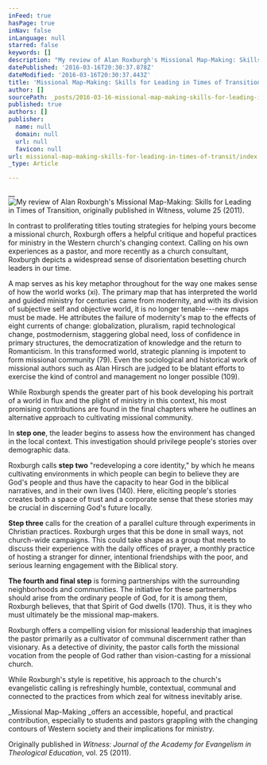 ```yaml
---
inFeed: true
hasPage: true
inNav: false
inLanguage: null
starred: false
keywords: []
description: "My review of Alan Roxburgh's Missional Map-Making: Skills for Leading in Times of Transition, originally published in Witness, volume 25 (2011)."
datePublished: '2016-03-16T20:30:37.878Z'
dateModified: '2016-03-16T20:30:37.443Z'
title: 'Missional Map-Making: Skills for Leading in Times of Transition'
author: []
sourcePath: _posts/2016-03-16-missional-map-making-skills-for-leading-in-times-of-transit.md
published: true
authors: []
publisher:
  name: null
  domain: null
  url: null
  favicon: null
url: missional-map-making-skills-for-leading-in-times-of-transit/index.html
_type: Article

---
```

__
![My review of Alan Roxburgh's Missional Map-Making: Skills for Leading in Times of Transition, originally published in Witness, volume 25 (2011).](https://s3-us-west-2.amazonaws.com/the-grid-img/p/e1c9633e7fe962a4d1b0057aa5cd8bc7e6020e18.jpg)

In
contrast to proliferating titles touting strategies for helping yours become a
missional church, Roxburgh offers a helpful critique and hopeful practices for
ministry in the Western church's changing context. Calling on his own experiences as a pastor,
and more recently as a church consultant, Roxburgh depicts a widespread sense
of disorientation besetting church leaders in our time. 

A map serves as his key metaphor throughout
for the way one makes sense of how the world works (xi). The primary map that has interpreted the world
and guided ministry for centuries came from modernity, and with its division of
subjective self and objective world, it is no longer tenable---new maps must be
made. He attributes the failure of
modernity's map to the effects of eight currents of change: globalization,
pluralism, rapid technological change, postmodernism, staggering global need,
loss of confidence in primary structures, the democratization of knowledge and
the return to Romanticism. In this
transformed world, strategic planning is impotent to form missional community
(79). Even the sociological and
historical work of missional authors such as Alan Hirsch are judged to be blatant
efforts to exercise the kind of control and management no longer possible
(109). 

While Roxburgh spends the greater part of his book
developing his portrait of a world in flux and the plight of ministry in this
context, his most promising contributions are found in the final chapters where
he outlines an alternative approach to cultivating missional community.

In **step one**, the leader begins to assess how
the environment has changed in the local context. This investigation should privilege people's
stories over demographic data.

Roxburgh
calls **step two** "redeveloping a core identity," by which he means cultivating
environments in which people can begin to believe they are God's people and
thus have the capacity to hear God in the biblical narratives, and in their own
lives (140). Here, eliciting people's
stories creates both a space of trust and a corporate sense that these stories may
be crucial in discerning God's future locally. 

**Step three** calls for the
creation of a parallel culture through experiments in Christian practices. Roxburgh urges that this be done in small
ways, not church-wide campaigns. This
could take shape as a group that meets to discuss their experience with the
daily offices of prayer, a monthly practice of hosting a stranger for dinner,
intentional friendships with the poor, and serious learning engagement with the
Biblical story.

**The fourth and final
step** is forming partnerships with the surrounding neighborhoods and
communities. The initiative for these
partnerships should arise from the ordinary people of God, for it is among
them, Roxburgh believes, that that Spirit of God dwells (170). Thus, it is they who must ultimately be the
missional map-makers. 

Roxburgh offers a compelling vision for missional
leadership that imagines the pastor primarily as a cultivator of communal
discernment rather than visionary. As a detective of divinity, the pastor calls
forth the missional vocation from the people of God rather than vision-casting for
a missional church.

While Roxburgh's
style is repetitive, his approach to the church's evangelistic calling is
refreshingly humble, contextual, communal and connected to the practices from
which zeal for witness inevitably arise.

_Missional Map-Making _offers an
accessible, hopeful, and practical contribution, especially to students and
pastors grappling with the changing contours of Western society and their
implications for ministry.

Originally published in _Witness: Journal of the Academy for Evangelism in Theological Education_, vol. 25 (2011).